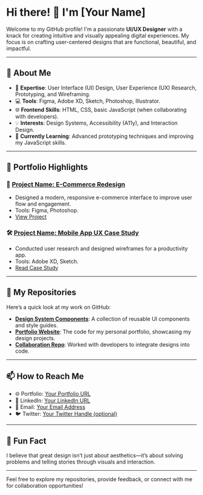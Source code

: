 # Hi there! 👋 I'm [Your Name]

Welcome to my GitHub profile! I'm a passionate **UI/UX Designer** with a knack for creating intuitive and visually appealing digital experiences. My focus is on crafting user-centered designs that are functional, beautiful, and impactful.

---

## 🚀 About Me
- 🎨 **Expertise**: User Interface (UI) Design, User Experience (UX) Research, Prototyping, and Wireframing.
- 💻 **Tools**: Figma, Adobe XD, Sketch, Photoshop, Illustrator.
- 🌐 **Frontend Skills**: HTML, CSS, basic JavaScript (when collaborating with developers).
- 💡 **Interests**: Design Systems, Accessibility (A11y), and Interaction Design.
- 🌱 **Currently Learning**: Advanced prototyping techniques and improving my JavaScript skills.

---

## 🌟 Portfolio Highlights
### 🎯 [Project Name: E-Commerce Redesign](#)
- Designed a modern, responsive e-commerce interface to improve user flow and engagement.
- Tools: Figma, Photoshop.
- [View Project](#)

### 🛠️ [Project Name: Mobile App UX Case Study](#)
- Conducted user research and designed wireframes for a productivity app.
- Tools: Adobe XD, Sketch.
- [Read Case Study](#)

---

## 📂 My Repositories
Here’s a quick look at my work on GitHub:
- **[Design System Components](#)**: A collection of reusable UI components and style guides.
- **[Portfolio Website](#)**: The code for my personal portfolio, showcasing my design projects.
- **[Collaboration Repo](#)**: Worked with developers to integrate designs into code.

---

## 📫 How to Reach Me
- 🌐 Portfolio: [Your Portfolio URL](#)
- 💼 LinkedIn: [Your LinkedIn URL](#)
- 📧 Email: [Your Email Address](#)
- 🐦 Twitter: [Your Twitter Handle (optional)](#)

---

## 🎉 Fun Fact
I believe that great design isn’t just about aesthetics—it’s about solving problems and telling stories through visuals and interaction.

---

Feel free to explore my repositories, provide feedback, or connect with me for collaboration opportunities!
